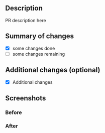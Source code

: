 ## Description

PR description here

## Summary of changes

- [x] some changes done
- [ ] some changes remaining

## Additional changes (optional)

- [x] Additional changes

## Screenshots

### Before

### After
